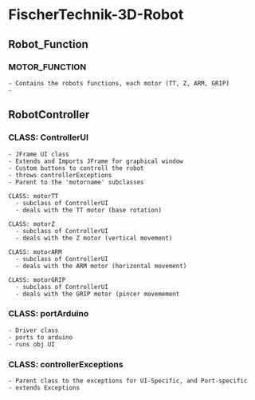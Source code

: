 # FischerTechnik-3D-Robot

  ## Robot_Function
  
  ### MOTOR_FUNCTION
    - Contains the robots functions, each motor (TT, Z, ARM, GRIP)
    - 
  
  ## RobotController
  
  ### CLASS: ControllerUI
    - JFrame UI class
    - Extends and Imports JFrame for graphical window
    - Custom buttons to controll the robot
    - throws controllerExceptions
    - Parent to the 'motorname' subclasses
      
    CLASS: motorTT
      - subclass of ControllerUI
      - deals with the TT motor (base rotation)
      
    CLASS: motorZ
      - subclass of ControllerUI
      - deals with the Z motor (vertical movement)
      
    CLASS: motorARM
      - subclass of ControllerUI
      - deals with the ARM motor (horizontal movement)
      
    CLASS: motorGRIP
      - subclass of ControllerUI
      - deals with the GRIP motor (pincer movemement
    
  ### CLASS: portArduino
    - Driver class
    - ports to arduino
    - runs obj UI
    
  ### CLASS: controllerExceptions
    - Parent class to the exceptions for UI-Specific, and Port-specific
    - extends Exceptions
